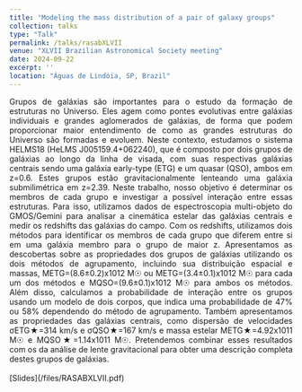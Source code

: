 ```yaml
---
title: "Modeling the mass distribution of a pair of galaxy groups"
collection: talks
type: "Talk"
permalink: /talks/rasabXLVII
venue: "XLVII Brazilian Astronomical Society meeting"
date: 2024-09-22
excerpt: ''
location: "Águas de Lindóia, SP, Brazil"
---
```


<div style="text-align: justify">
Grupos de galáxias são importantes para o estudo da formação de estruturas no Universo. Eles agem como pontes evolutivas entre galáxias individuais e grandes aglomerados de galáxias, de forma que podem proporcionar maior entendimento de como as grandes estruturas do Universo são formadas e evoluem. Neste contexto, estudamos o sistema HELMS18 (HeLMS J005159.4+062240), que é composto por dois grupos de galáxias ao longo da linha de visada, com suas respectivas galáxias centrais sendo uma galáxia early-type (ETG) e um quasar (QSO), ambos em z=0.6. Estes grupos estão gravitacionalmente lenteando uma galáxia submilimétrica em z=2.39. Neste trabalho, nosso objetivo é determinar os membros de cada grupo e investigar a possível interação entre essas estruturas. Para isso, utilizamos dados de espectroscopia multi-objeto do GMOS/Gemini para analisar a cinemática estelar das galáxias centrais e medir os redshifts das galáxias do campo. Com os redshifts, utilizamos dois métodos para identificar os membros de cada grupo que diferem entre si em uma galáxia membro para o grupo de maior z. Apresentamos as descobertas sobre as propriedades dos grupos de galáxias utilizando os dois métodos de agrupamento, incluindo sua distribuição espacial e massas, METG=(8.6±0.2)x1012 M☉ ou METG=(3.4±0.1)x1012 M☉ para cada um dos métodos e MQSO=(9.6±0.1)x1012 M☉ para ambos os métodos. Além disso, calculamos a probabilidade de interação entre os grupos usando um modelo de dois corpos, que indica uma probabilidade de 47% ou 58% dependendo do método de agrupamento. Também apresentamos as propriedades das galáxias centrais, como dispersão de velocidades σETG★=314 km/s e σQSO★=167 km/s e massa estelar METG★=4.92x1011 M☉ e MQSO★=1.14x1011 M☉. Pretendemos combinar esses resultados com os da análise de lente gravitacional para obter uma descrição completa destes grupos de galáxias.
</div>
<br>
[Slides](/files/RASABXLVII.pdf)
<br>